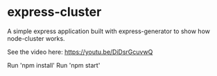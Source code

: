 # express-cluster

A simple express application built with express-generator to show how node-cluster works.

See the video here: https://youtu.be/DiDsrGcuvwQ

Run 'npm install'
Run 'npm start'
